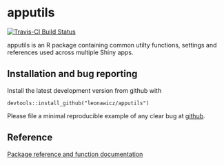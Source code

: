<!-- README.md is generated from README.Rmd. Please edit that file -->
apputils
========

[![Travis-CI Build
Status](https://travis-ci.org/leonawicz/apputils.svg?branch=master)](https://travis-ci.org/leonawicz/rapputils)
<!-- [![Coverage Status](https://img.shields.io/codecov/c/github/leonawicz/apputils/master.svg)](https://codecov.io/github/leonawicz/apputils?branch=master) -->

apputils is an R package containing common utilty functions, settings
and references used across multiple Shiny apps.

Installation and bug reporting
------------------------------

Install the latest development version from github with

    devtools::install_github("leonawicz/apputils")

Please file a minimal reproducible example of any clear bug at
[github](https://github.com/leonawicz/apputils/issues).

Reference
---------

[Package reference and function
documentation](https://leonawicz.github.io/apputils/)
